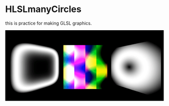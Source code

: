 # HLSLmanyCircles

this is practice for making GLSL graphics.

![uei](https://github.com/RenYamagami/HLSLmanyCircles/blob/master/gif/circle.gif "uei")


